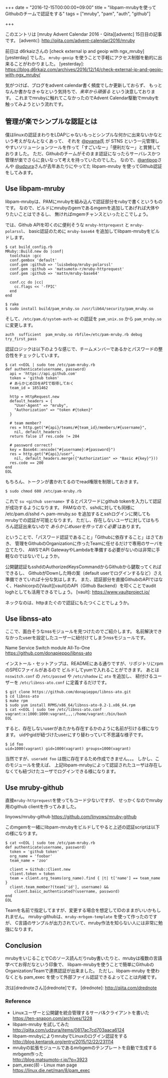 +++
date = "2016-12-15T00:00:00+09:00"
title = "libpam-mrubyを使ってGithubのチームで認証をする"
tags = ["mruby", "pam", "auth", "github"]

+++

このエントリは [mruby Advent Calendar 2016 - Qiita][adventc] 15日目の記事です。
[adventc]: http://qiita.com/advent-calendar/2016/mruby

前日は d6rkaizさんの [check external ip and geoip with ngx_mruby][yesterday] でした。
`mruby-geoip` を使うことで手軽にアクセス制御を動的に出来ることがわかりました。
[yesterday]: https://blog.d6rkaiz.com/archives/2016/12/14/check-external-ip-and-geoip-with-ngx_mruby/

気がつけば、ブログをadvent calendar書く頻度でしか更新しておらず、
もっとなんか書かなきゃなという気持ちで、_来年から頑張る_ という決意しております。
これまでmrubyに触れてこなかったのでAdvent Calendar駆動でmrubyを触ってみようという流れです。

管理が楽でシンプルな認証とは
----------------------------

僕はlinuxの認証まわりをLDAPじゃないもっとシンプルな何かに出来ないかなという考えがなんとなくあって、
それを [@pyama][pyama]氏 が STNS という一元管理しやすいソリューションツールを作って「すごいなー」「便利だなー」と賞賛しておりました。
ただ、Githubのチームがそのまま認証になったらサーバレスかつ管理が楽でさらに良いなって考えを持っていたのでした。
なので、[@antipop][antipop]さんや [@udzura][udzura]さんが去年あたりにやってた libpam-mruby を使ってGithub認証をしてみます。

[pyama]: https://twitter.com/pyama86
[antipop]: https://twitter.com/kentaro
[udzura]: https://twitter.com/udzura

Use libpam-mruby
----------------

libpam-mrubyは、PAMにmrubyを組み込んで認証部分をrubyで書くというものです。
なので、ビルドにmrubyのgemであるmgemを追加してあげれば大体やりたいことはできるし、
無ければmgemチャンスといったとこでしょう。

では、Github APIを叩くのに便利そうな `mruby-httprequest` と `mruby-polarssl`、
basic認証のために `mruby-base64` を追加してlibpam-mrubyをビルドします。

```
$ cat build_config.rb
MRuby::Build.new do |conf|
  toolchain :gcc
  conf.gembox 'default'
  conf.gem :github => 'luisbebop/mruby-polarssl'
  conf.gem :github => 'matsumoto-r/mruby-httprequest'
  conf.gem :github => 'mattn/mruby-base64'

  conf.cc do |cc|
    cc.flags << '-fPIC'
  end
end

$ rake
$ sudo install build/pam_mruby.so /usr/lib64/security/pam_mruby.so
```

そして、`/etc/pam.d/system-auth-ac` の認証を `pam_unix.so` から `pam_mruby.so` に変更します。

```
auth  sufficient  pam_mruby.so rbfile=/etc/pam-mruby.rb debug try_first_pass
```

認証ロジックは以下のような感じで、チームメンバーであるかとパスワードの整合性をチェックしています。

```
$ cat <<EOL | sudo tee /etc/pam-mruby.rb
def authenticate(username, password)
  api = 'https://api.github.com'
  token = 'github token'
  # あらかじめIDをAPIで取得しておく
  team_id = 1851462

  http = HttpRequest.new
  default_headers = {
    "User-Agent" => "mruby",
    "Authorization" => "token #{token}"
  }

  # team member?
  res = http.get("#{api}/teams/#{team_id}/members/#{username}",
    nil, default_headers)
  return false if res.code != 204

  # password correct?
  key = Base64::encode("#{username}:#{password}")
  res = http.get("#{api}/user",
    nil, default_headers.merge({"Authorization" => "Basic #{key}"}))
  res.code == 200
end
EOL
```

もちろん、トークンが書かれてるのでread権限を制限しておきます。

```
$ sudo chmod 600 /etc/pam-mruby.rb
```

これで `su <github username>` するとパスワードにgithub tokenを入力して認証が成功するようになります。
PAMなので、sshdに対しても同様に /etc/pam.d/sshd へ pam-mruby.so を追加するとsshログインに関してもmrubyでの認証が可能となります。
ただし、存在しないユーザに対してはもちろん認証出来ないので _あらかじめuserを作っておく必要_ はあります。

ということで、「パスワード認証であること」「Githubに依存すること」はさておき、
管理をGithubのOrganizationに作ったTeamに任せるだけで専用のサーバを立てたり、
AWSでAPI GatewayやLambdaを準備する必要がないのは非常に手軽なのではないでしょうか。

公開鍵認証もsshdのAuthorizedKeysCommandからGithubから鍵取ってくればできるし、
GithubがDownした時の案（default userでログインするなど）さえ準備できていれば十分な気はします。
また、認証部分を直接GithubのAPIではなく、Hashicorpの[Vault][vault]のAPI（Github Backend）を叩くことでaudit loghとしても活用できるでしょう。
[vault]: https://www.vaultproject.io/

ネックなのは、httpまたぐので認証にもたつくことでしょうか。

Use libnss-ato
--------------

ここで、面白そうなnssモジュールを見つけたのでご紹介します。
名前解決できなかったuserを設定したユーザーに紐付けてしまうnssモジュールです。

Name Service Switch module All-To-One
https://github.com/donapieppo/libnss-ato

インストール・セットアップは、READMEにある通りですが、リポジトリにrpmのSPECファイルがあるので
ビルドしてyumで入れることができます。
あとは`nsswitch.conf` の `/etc/passwd` や `/etc/shadow` に `ato` を追加し、
紐付けるユーザーを `/etc/libnss-ato.conf` に定義するだけです。

```
$ git clone https://github.com/donapieppo/libnss-ato.git
$ cd libnss-ato
$ make rpm
$ sudo yum install RPMS/x86_64/libnss-ato-0.2-1.x86_64.rpm
$ cat <<EOL | sudo tee /etc/libnss-ato.conf
vagrant:x:1000:1000:vagrant,,,:/home/vagrant:/bin/bash
EOL
```

すると、存在しないuserがあたかも存在するかのように名前が引ける様になります。
uidやgidが紐づけたuserにすり替わっていて不思議な様子です。

```
$ id foo
uid=1000(vagrant) gid=1000(vagrant) groups=1000(vagrant)
```

当然ですが、`useradd foo` は既に存在するため作成できません。。。
しかし、このモジュールを使えば、
上記libpam-mrubyによって認証されたユーザは存在しなくても紐づけたユーザでログインできる様になります。

Use mruby-github
----------------

直接`mruby-httprequest`を使ってもコード少ないですが、
せっかくなのでmruby用のgithub clientを作ってみました。

linyows/mruby-github
https://github.com/linyows/mruby-github

このmgemを一緒にlibpam-mrubyをビルドしてやると上述の認証scriptは以下の様になります。

```
$ cat <<EOL | sudo tee /etc/pam-mruby.rb
def authenticate(username, password)
  token = 'github token'
  org_name = 'foobar'
  team_name = 'zoo'

  client = Github::Client.new
  client.token = token
  team = client.org_teams(org_name).find { |t| t['name'] == team_name }
  client.team_member?(team['id'], username) &&
    client.basic_authenticated?(username, password)
end
EOL
```

Teamを名前で指定してますが、変更する場合を想定してIDのままがいいかもしれません。
mruby-githubは、`mruby-mrbgem-template` を使って作ったのですが、
C言語のサンプルが出力されていて、mruby作法を知らない人には非常に勉強になります。

Conclusion
----------

mrubyをいじることでCのソース読んだりruby書いたりと、mrubyは複数の言語学べてお得だなという印象で、
libpam-mrubyを使うことで簡単にGithubのOrganization/Teamで連携認証が出来ました。
ただし、libpam-mruby を使わなくとも pam_exec を使って外部ファイル認証できるよってことは内緒です。

次は[drednoteさん][drednote]です。
[drednote]: http://qiita.com/drednote

### Reference

- Linuxユーザーと公開鍵を統合管理するサーバ&クライアントを書いた  
  https://ten-snapon.com/archives/1228
- libpam-mruby を試してみた  
  http://qiita.com/udzura/items/0817ac7cd703aaca6124
- libpam-mrubyによりmrubyでLinuxのログイン認証をする  
  http://blog.kentarok.org/entry/2015/12/22/231114
- mrubyの拡張モジュールであるmrbgemのテンプレートを自動で生成するmrbgem作った  
  http://blog.matsumoto-r.jp/?p=3923
- pam_exec(8) - Linux man page  
  https://linux.die.net/man/8/pam_exec
